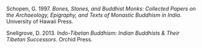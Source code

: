 Schopen, G. 1997. *Bones, Stones, and Buddhist Monks: Collected Papers on the Archaeology, Epigraphy, and Texts of Monastic Buddhism in India*. University of Hawaii Press.

Snellgrove, D. 2013. *Indo-Tibetan Buddhism: Indian Buddhists & Their Tibetan Successors*. Orchid Press.
